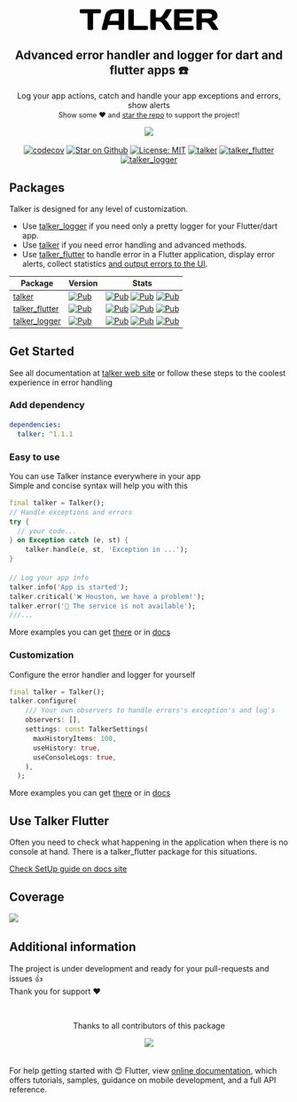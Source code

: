 <p align="center">
    <a href="https://github.com/Frezyx/talker" align="center">
        <img src="https://github.com/Frezyx/talker/blob/master/docs/assets/logo/full_logo.png?raw=true" width="250px">
    </a>
</p>
<!-- <h1 align="center">Talker</h1> -->
<h2 align="center"> Advanced error handler and logger for dart and flutter apps ☎️</h2>

<p align="center">
    Log your app actions, catch and handle your app exceptions and errors, show alerts
   <br>
   <span style="font-size: 0.9em"> Show some ❤️ and <a href="https://github.com/Frezyx/talker">star the repo</a> to support the project! </span>
</p>

<p align="center">
    <a href="https://github.com/Frezyx/talker/blob/master/docs/assets/gifs/talker_big.gif?raw=true" align="center">
        <img src="https://github.com/Frezyx/talker/blob/master/docs/assets/gifs/talker_big.gif?raw=true">
    </a>
</p>

<p align="center">
  <a href="https://codecov.io/gh/Frezyx/talker"><img src="https://codecov.io/gh/Frezyx/talker/branch/master/graph/badge.svg" alt="codecov"></a>
  <!-- <a href="https://pub.dev/packages/talker"><img src="https://img.shields.io/pub/v/talker.svg" alt="Pub"></a> -->
  <a href="https://github.com/Frezyx/talker"><img src="https://img.shields.io/github/stars/Frezyx/talker.svg?style=flat&logo=github&label=stars" alt="Star on Github"></a>
  <a href="https://opensource.org/licenses/MIT"><img src="https://img.shields.io/badge/license-MIT-blue.svg" alt="License: MIT"></a>
  <a href="https://github.com/Frezyx/talker/actions"><img src="https://github.com/Frezyx/talker/workflows/talker/badge.svg" alt="talker"></a>
  <a href="https://github.com/Frezyx/talker_flutter/actions"><img src="https://github.com/Frezyx/talker/workflows/talker_flutter/badge.svg" alt="talker_flutter"></a>
  <a href="https://github.com/Frezyx/talker_logger/actions"><img src="https://github.com/Frezyx/talker/workflows/talker_logger/badge.svg" alt="talker_logger"></a>
</p>

## Packages
Talker is designed for any level of customization. <br>
- Use [talker_logger](https://github.com/Frezyx/talker/tree/master/packages/talker_logger) if you need only a pretty logger for your Flutter/dart app.<br>
- Use [talker](https://github.com/Frezyx/talker/tree/master/packages/talker) if you need error handling and advanced methods.<br>
- Use [talker_flutter](https://github.com/Frezyx/talker/tree/master/packages/talker_flutter) to handle error in a Flutter application, display error alerts, collect statistics [and output errors to the UI](https://frezyx.github.io/talker/guide/talker-flutter.html#talkerscreen).

| Package                                                      | Version                                                       | Stats                                                  |
| ------------------------------------------------------------ | ------------------------------------------------------------ | ------------------------------------------------------------ |
| [talker](https://github.com/Frezyx/talker/tree/master/packages/talker) | [![Pub](https://img.shields.io/pub/v/talker.svg?style=flat-square)](https://pub.dartlang.org/packages/talker) | [![Pub](https://img.shields.io/pub/likes/talker?logo=dart)](https://img.shields.io/pub/talker/score) [![Pub](https://img.shields.io/pub/popularity/talker?logo=dart)](https://img.shields.io/pub/talker/score) [![Pub](https://img.shields.io/pub/points/talker?logo=dart)](https://img.shields.io/pub/score/talker)                                        |
| [talker_flutter](https://github.com/Frezyx/talker/tree/master/packages/talker_flutter) | [![Pub](https://img.shields.io/pub/v/talker_flutter.svg?style=flat-square)](https://pub.dartlang.org/packages/talker_flutter) | [![Pub](https://img.shields.io/pub/likes/talker_flutter?logo=flutter)](https://img.shields.io/pub/talker_flutter/score) [![Pub](https://img.shields.io/pub/popularity/talker_flutter?logo=flutter)](https://img.shields.io/pub/talker_flutter/score) [![Pub](https://img.shields.io/pub/points/talker_flutter?logo=flutter)](https://img.shields.io/pub/talker_flutter/score)                                        |
| [talker_logger](https://github.com/Frezyx/talker/tree/master/packages/talker_logger) | [![Pub](https://img.shields.io/pub/v/talker_logger.svg?style=flat-square)](https://pub.dartlang.org/packages/talker_logger) | [![Pub](https://img.shields.io/pub/likes/talker_logger?logo=dart)](https://img.shields.io/pub/talker_logger/score) [![Pub](https://img.shields.io/pub/popularity/talker_logger?logo=dart)](https://img.shields.io/pub/talker_logger/score) [![Pub](https://img.shields.io/pub/points/talker_logger?logo=dart)](https://img.shields.io/pub/talker_logger/score)                                        |

<!-- <h2 align="center">On All Platforms</h2>
<p align="center">
   <span style="font-size: 0.8em">Please add Windows and Linux screenshots😘</span>
</p>
<p align="center">
  <img src="https://github.com/Frezyx/talker/blob/master/docs/assets/all_platforms.jpg?raw=true">
</p> -->

## Get Started
See all documentation at [talker web site](https://frezyx.github.io/talker/guide/get-started.html#instalation) or
follow these steps to the coolest experience in error handling

### Add dependency
```yaml
dependencies:
  talker: ^1.1.1
```

### Easy to use
You can use Talker instance everywhere in your app <br>
Simple and concise syntax will help you with this

```dart
final talker = Talker();
// Handle exceptions and errors
try {
  // your code...
} on Exception catch (e, st) {
    talker.handle(e, st, 'Exception in ...');
}

// Log your app info
talker.info('App is started');
talker.critical('❌ Houston, we have a problem!');
talker.error('🚨 The service is not available');
///...
```
More examples you can get [there](https://github.com/Frezyx/talker/blob/master/packages/talker/example/talker_example.dart) or in [docs](https://github.com/Frezyx/talker/blob/master/packages/talker/lib/src/talker_interface.dart)

### Customization
Configure the error handler and logger for yourself
```dart
final talker = Talker();
talker.configure(
    /// Your own observers to handle errors's exception's and log's
    observers: [],
    settings: const TalkerSettings(
      maxHistoryItems: 100,
      useHistory: true,
      useConsoleLogs: true,
    ),
  );
```

More examples you can get [there](https://github.com/Frezyx/talker/blob/master/packages/talker/example/talker_example.dart) or in [docs](https://github.com/Frezyx/talker/blob/master/packages/talker/lib/src/talker_interface.dart)

## Use Talker Flutter 
Often you need to check what happening in the application when there is no console at hand. There is a talker_flutter package for this situations.<br>

[Check SetUp guide on docs site](https://frezyx.github.io/talker/guide/get-started.html#instalation)

## Coverage
[![](https://codecov.io/gh/Frezyx/talker/branch/master/graphs/sunburst.svg)](https://codecov.io/gh/Frezyx/talker/branch/master)

## Additional information
The project is under development and ready for your pull-requests and issues 👍<br>
Thank you for support ❤️

<br>
<div align="center" >
  <p>Thanks to all contributors of this package</p>
  <a href="https://github.com/Frezyx/talker/graphs/contributors">
    <img src="https://contrib.rocks/image?repo=Frezyx/talker" />
  </a>
</div>
<br>

For help getting started with 😍 Flutter, view
[online documentation](https://flutter.dev/docs), which offers tutorials, 
samples, guidance on mobile development, and a full API reference.

